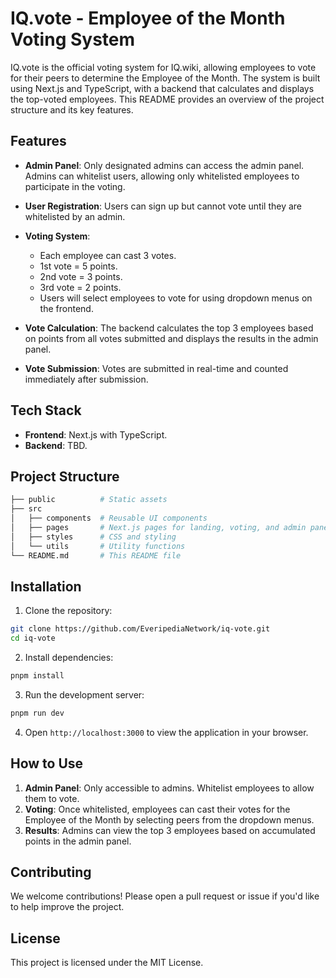 

# IQ.vote - Employee of the Month Voting System

IQ.vote is the official voting system for IQ.wiki, allowing employees to vote for their peers to determine the Employee of the Month. The system is built using Next.js and TypeScript, with a backend that calculates and displays the top-voted employees. This README provides an overview of the project structure and its key features.

## Features

- **Admin Panel**: Only designated admins can access the admin panel. Admins can whitelist users, allowing only whitelisted employees to participate in the voting.
  
- **User Registration**: Users can sign up but cannot vote until they are whitelisted by an admin.
  
- **Voting System**:
  - Each employee can cast 3 votes.
  - 1st vote = 5 points.
  - 2nd vote = 3 points.
  - 3rd vote = 2 points.
  - Users will select employees to vote for using dropdown menus on the frontend.

- **Vote Calculation**: The backend calculates the top 3 employees based on points from all votes submitted and displays the results in the admin panel.

- **Vote Submission**: Votes are submitted in real-time and counted immediately after submission.

## Tech Stack

- **Frontend**: Next.js with TypeScript.
- **Backend**: TBD.
  
## Project Structure

```bash
├── public          # Static assets
├── src
│   ├── components  # Reusable UI components
│   ├── pages       # Next.js pages for landing, voting, and admin panel
│   ├── styles      # CSS and styling
│   └── utils       # Utility functions
└── README.md       # This README file
```

## Installation

1. Clone the repository:

```bash
git clone https://github.com/EveripediaNetwork/iq-vote.git
cd iq-vote
```

2. Install dependencies:

```bash
pnpm install
```

3. Run the development server:

```bash
pnpm run dev
```

4. Open `http://localhost:3000` to view the application in your browser.

## How to Use

1. **Admin Panel**: Only accessible to admins. Whitelist employees to allow them to vote.
2. **Voting**: Once whitelisted, employees can cast their votes for the Employee of the Month by selecting peers from the dropdown menus.
3. **Results**: Admins can view the top 3 employees based on accumulated points in the admin panel.

## Contributing

We welcome contributions! Please open a pull request or issue if you'd like to help improve the project.

## License

This project is licensed under the MIT License.
